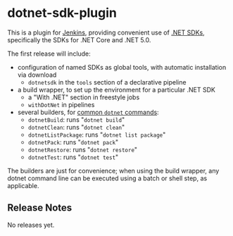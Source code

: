 # dotnet-sdk-plugin

This is a plugin for [Jenkins](https://www.jenkins.io), providing convenient use of
[.NET SDKs](https://dotnet.microsoft.com/download/dotnet-core), specifically the SDKs for .NET Core and .NET 5.0.

The first release will include:
- configuration of named SDKs as global tools, with automatic installation via download
  - `dotnetsdk` in the `tools` section of a declarative pipeline
- a build wrapper, to set up the environment for a particular .NET SDK
  - a "With .NET" section in freestyle jobs
  - `withDotNet` in pipelines
- several builders, for [common `dotnet` commands](https://docs.microsoft.com/en-us/dotnet/core/tools/):
  - `dotnetBuild`: runs "`dotnet build`"
  - `dotnetClean`: runs "`dotnet clean`"
  - `dotnetListPackage`: runs "`dotnet list package`"
  - `dotnetPack`: runs "`dotnet pack`"
  - `dotnetRestore`: runs "`dotnet restore`"
  - `dotnetTest`: runs "`dotnet test`"

The builders are just for convenience; when using the build wrapper, any dotnet command line can
be executed using a batch or shell step, as applicable.


## Release Notes

No releases yet.
